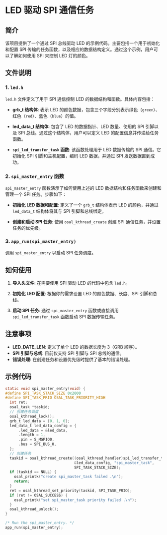 # LED 驱动 SPI 通信任务

## 简介

该项目提供了一个通过 SPI 总线驱动 LED 的示例代码。主要包括一个用于初始化和配置 SPI 传输的任务函数，以及相应的数据结构定义。通过这个示例，用户可以了解如何使用 SPI 来控制 LED 灯的颜色。

## 文件说明

### 1. `led.h`

`led.h` 文件定义了用于 SPI 通信控制 LED 的数据结构和函数。具体内容包括：

- **grb_t 结构体**: 表示 LED 的颜色数据，包含三个字段分别表示绿色（`green`）、红色（`red`）、蓝色（`blue`）的值。
  
- **led_data_t 结构体**: 包含了 LED 的数据指针、LED 数量、使用的 SPI 引脚以及 SPI 总线。通过这个结构体，用户可以定义 LED 的配置信息并传递给任务函数。

- **`spi_led_transfer_task` 函数**: 该函数处理用于 LED 数据传输的 SPI 通信。它初始化 SPI 引脚和主机配置，编码 LED 数据，并通过 SPI 发送数据直到成功。

### 2. `spi_master_entry` 函数

`spi_master_entry` 函数演示了如何使用上述的 LED 数据结构和任务函数来创建和管理一个 SPI 任务。步骤如下：

- **初始化 LED 数据和配置**: 定义了一个 `grb_t` 结构体表示 LED 的颜色，并通过 `led_data_t` 结构体将其与 SPI 引脚和总线绑定。
  
- **创建和启动 SPI 任务**: 使用 `osal_kthread_create` 创建 SPI 通信任务，并设置任务的优先级。

### 3. `app_run(spi_master_entry)`

调用 `spi_master_entry` 以启动 SPI 任务调度。

## 如何使用

1. **导入头文件**: 在需要使用 SPI 驱动 LED 的代码中包含 `led.h`。

2. **初始化 LED 配置**: 根据你的需求设置 LED 的颜色数据、长度、SPI 引脚和总线。

3. **启动 SPI 任务**: 通过 `spi_master_entry` 函数或直接调用 `spi_led_transfer_task` 函数启动 SPI 数据传输任务。

## 注意事项

- **LED_DATE_LEN**: 定义了单个 LED 的数据长度为 3（GRB 顺序）。
- **SPI 引脚与总线**: 目前仅支持 SPI 引脚与 SPI 总线的通信。
- **错误处理**: 在创建任务和设置优先级时提供了基本的错误处理。

## 示例代码

```c
static void spi_master_entry(void) {
#define SPI_TASK_STACK_SIZE 0x2000
#define SPI_TASK_PRIO OSAL_TASK_PRIORITY_HIGH
  int ret;
  osal_task *taskid;
  // 创建任务调度
  osal_kthread_lock();
  grb_t led_data = {0, 1, 0};
  led_data_t led_data_config = {
      .led_data = &led_data,
      .length = 1,
      .pin = S_MGPIO0,
      .bus = SPI_BUS_0,
  };
  // 创建任务
  taskid = osal_kthread_create((osal_kthread_handler)spi_led_transfer_task,
                               &led_data_config, "spi_master_task",
                               SPI_TASK_STACK_SIZE);
  if (taskid == NULL) {
    osal_printk("create spi_master_task failed .\n");
    return;
  }
  ret = osal_kthread_set_priority(taskid, SPI_TASK_PRIO);
  if (ret != OSAL_SUCCESS) {
    osal_printk("set spi_master_task priority failed .\n");
  }
  osal_kthread_unlock();
}

/* Run the spi_master_entry. */
app_run(spi_master_entry);
```
